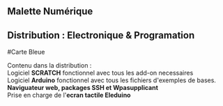 ## Malette Numérique
## Distribution : Electronique & Programation
#Carte Bleue
<br />


Contenu dans la distribution :<br />
Logiciel **SCRATCH** fonctionnel avec tous les add-on necessaires<br />
Logiciel **Arduino** fonctionnel avec tous les fichiers d'exemples de bases.<br />
**Naviguateur web, packages SSH et Wpasupplicant**<br />
Prise en charge de l'**ecran tactile Eleduino**<br />
